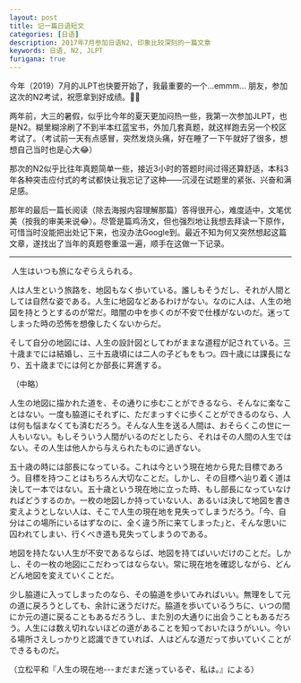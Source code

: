 ```yaml
---
layout: post
title: 记一篇日语短文
categories: [日语]
description: 2017年7月参加日语N2, 印象比较深刻的一篇文章
keywords: 日语, N2, JLPT
furigana: true
---
```

今年（2019）7月的JLPT也快要开始了，我最重要的一个...emmm... 朋友，参加这次的N2考试，祝愿拿到好成绩。💪😊

两年前，大三的暑假，似乎比今年的夏天更加闷热一些，我第一次参加JLPT，也是N2。糊里糊涂刷了不到半本红蓝宝书，外加几套真题，就这样跑去另一个校区考试了。（考试前一天有点感冒，突然发烧头痛，好在睡了一下午就好了很多，想想自己当时也是心大😂）

那次的N2似乎比往年真题简单一些，接近3小时的答题时间过得还算舒适，本科3年各种突击应付式的考试都快让我忘记了这种——沉浸在试题里的紧张、兴奋和满足感。

那年的最后一篇长阅读（除去海报内容理解那篇）答得很开心，难度适中，文笔优美（按我的审美来说😂）。尽管是篇鸡汤文，但也强烈地让我想去拜读一下原作，可惜当时没能把出处记下来，也没办法Google到。最近不知为何又突然想起这篇文章，遂找出了当年的真题卷重温一遍，顺手在这做一下记录。

------

​	人生はいつも旅になぞらえられる。

​	人は人生という旅路を、地図もなく歩いている。誰しもそうだし、それが人間としては自然な姿である。人生に地図などあるわけがない。なのに人は、人生の地図を持とうとするのが常だ。暗闇の中を歩くのが不安で仕様がないのだ。迷ってしまった時の恐怖を想像したくないからだ。

​	そして自分の地図には、人生の設計図としてわがままな道程が記されている。三十歳までには結婚し、三十五歳頃には二人の子どもをもつ。四十歳には課長になり、五十歳までには何とか部長に昇進する。

​	（中略）

​	人生の地図に描かれた道を、その通りに歩むことができるなら、そんなに楽なことはない。一度も脇道にそれずに、ただまっすぐに歩くことができるのなら、人は何も悩まなくても済むだろう。そんな人生を送る人間は、おそらくこの世に一人もいない。もしそういう人間がいるのだとしたら、それはその人間の人生ではない。その人生は他人から与えられたものに過ぎない。

​	五十歳の時には部長になっている。これは今という現在地から見た目標であろう。目標を持つことはもちろん大切なことだ。しかし、その目標へ辿り着く道は決して一本ではない。五十歳という現在地に立った時、もし部長になっていなければどうするのか。一枚の地図しか持っていない人、あるいは決して地図を書き変えようとしない人は、そこで人生の現在地を見失ってしまうだろう。｢今、自分はこの場所にいるはずなのに、全く違う所に来てしまった｣と、そんな思いに囚われてしまい、行くべき道も見失ってしまうのである。

​	地図を持たない人生が不安であるならば、地図を持てばいいだけのことだ。しかし、その一枚の地図にこだわってはならない。常に現在地を確認しながら、どんどん地図を変えていくことだ。

​	少し脇道に入ってしまったのなら、その脇道を歩いてみればいい。無理をして元の道に戻ろうとしても、余計に迷うだけだ。脇道を歩いているうちに、いつの間にか元の道に戻ることもあるだろうし、また別の大通りに出会うこともあるだろう。人生には数え切れないほどの道があることを知っておいたほうがいい。今いる場所さえしっかりと認識できていれば、人はどんな道だって歩いていくことができるものだ。

（立松平和『人生の現在地---まだまだ迷っているぞ、私は。』による）
